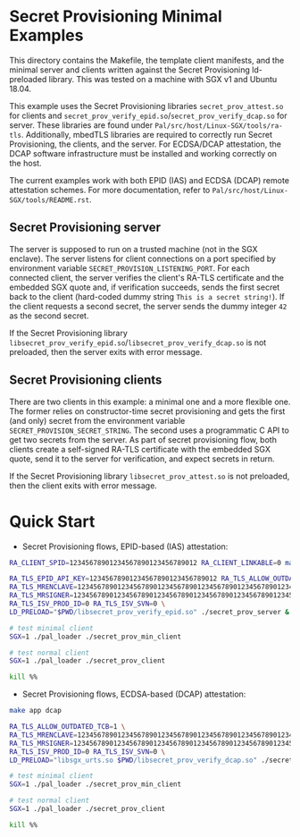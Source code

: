# Secret Provisioning Minimal Examples

This directory contains the Makefile, the template client manifests, and the minimal server and
clients written against the Secret Provisioning ld-preloaded library.  This was tested on a machine
with SGX v1 and Ubuntu 18.04.

This example uses the Secret Provisioning libraries `secret_prov_attest.so` for clients and
`secret_prov_verify_epid.so`/`secret_prov_verify_dcap.so` for server. These libraries are found
under `Pal/src/host/Linux-SGX/tools/ra-tls`. Additionally, mbedTLS libraries are required to
correctly run Secret Provisioning, the clients, and the server. For ECDSA/DCAP attestation, the
DCAP software infrastructure must be installed and working correctly on the host.

The current examples work with both EPID (IAS) and ECDSA (DCAP) remote attestation schemes. For
more documentation, refer to `Pal/src/host/Linux-SGX/tools/README.rst`.


## Secret Provisioning server

The server is supposed to run on a trusted machine (not in the SGX enclave). The server listens for
client connections on a port specified by environment variable `SECRET_PROVISION_LISTENING_PORT`.
For each connected client, the server verifies the client's RA-TLS certificate and the embedded SGX
quote and, if verification succeeds, sends the first secret back to the client (hard-coded dummy
string `This is a secret string!`). If the client requests a second secret, the server sends the
dummy integer `42` as the second secret.

If the Secret Provisioning library `libsecret_prov_verify_epid.so`/`libsecret_prov_verify_dcap.so`
is not preloaded, then the server exits with error message.


## Secret Provisioning clients

There are two clients in this example: a minimal one and a more flexible one. The former relies
on constructor-time secret provisioning and gets the first (and only) secret from the environment
variable `SECRET_PROVISION_SECRET_STRING`. The second uses a programmatic C API to get two secrets
from the server. As part of secret provisioning flow, both clients create a self-signed RA-TLS
certificate with the embedded SGX quote, send it to the server for verification, and expect secrets
in return.

If the Secret Provisioning library `libsecret_prov_attest.so` is not preloaded, then the client
exits with error message.


# Quick Start

- Secret Provisioning flows, EPID-based (IAS) attestation:

```sh
RA_CLIENT_SPID=12345678901234567890123456789012 RA_CLIENT_LINKABLE=0 make app epid

RA_TLS_EPID_API_KEY=12345678901234567890123456789012 RA_TLS_ALLOW_OUTDATED_TCB=1 \
RA_TLS_MRENCLAVE=1234567890123456789012345678901234567890123456789012345678901234 \
RA_TLS_MRSIGNER=1234567890123456789012345678901234567890123456789012345678901234 \
RA_TLS_ISV_PROD_ID=0 RA_TLS_ISV_SVN=0 \
LD_PRELOAD="$PWD/libsecret_prov_verify_epid.so" ./secret_prov_server &

# test minimal client
SGX=1 ./pal_loader ./secret_prov_min_client

# test normal client
SGX=1 ./pal_loader ./secret_prov_client

kill %%
```

- Secret Provisioning flows, ECDSA-based (DCAP) attestation:

```sh
make app dcap

RA_TLS_ALLOW_OUTDATED_TCB=1 \
RA_TLS_MRENCLAVE=1234567890123456789012345678901234567890123456789012345678901234 \
RA_TLS_MRSIGNER=1234567890123456789012345678901234567890123456789012345678901234 \
RA_TLS_ISV_PROD_ID=0 RA_TLS_ISV_SVN=0 \
LD_PRELOAD="libsgx_urts.so $PWD/libsecret_prov_verify_dcap.so" ./secret_prov_server &

# test minimal client
SGX=1 ./pal_loader ./secret_prov_min_client

# test normal client
SGX=1 ./pal_loader ./secret_prov_client

kill %%
```
